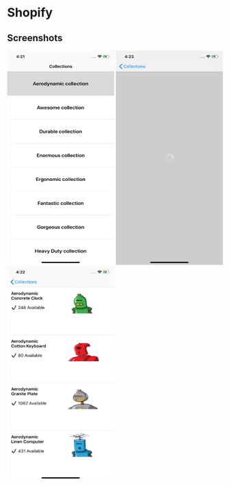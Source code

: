 # Shopify

## Screenshots 

<img src= "/Screenshots/Simulator%20Screen%20Shot%20-%20iPhone%20XR%20-%202019-04-01%20at%2016.21.57.png" width = 250 height = 500></img>
<img src= "Screenshots/Simulator%20Screen%20Shot%20-%20iPhone%20XR%20-%202019-04-01%20at%2016.23.08.png" width = 250 height = 500></img>
<img src= "Screenshots/Simulator%20Screen%20Shot%20-%20iPhone%20XR%20-%202019-04-01%20at%2016.22.03.png" width = 250 height = 500></img>

